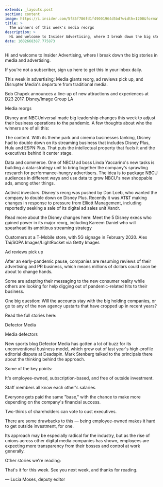 ```yaml
--- 
extends: _layouts.post 
section: content 
image: https://i.insider.com/5f85f786fd1f49001964d5bd?width=1200&format=jpeg 
title: > 
  The winners of this week's media reorgs 
description: > 
  Hi and welcome to Insider Advertising, where I break down the big stories in media and advertising.This week in advertising: Media giants reorg, ad reviews pick up, and Disrupter Media's departure from traditional media.Disney/Image Group LAMedia reorgsDisney and NBCUniversal made big leadership changes this week to adjust their business operations to the pandemic.With its theme park and cinema businesses tanking, Disney had to double down on its streaming business that includes Disney Plus, Hulu and ESPN Plus.Disney's reorg was pushed by Dan Loeb, who wanted the company to double down on Disney Plus. 
date: 1602668387.775873 
--- 
```

Hi and welcome to Insider Advertising, where I break down the big stories in media and advertising.

If you're not a subscriber, sign up here to get this in your inbox daily.

This week in advertising: Media giants reorg, ad reviews pick up, and Disrupter Media's departure from traditional media.

Bob Chapek announces a line-up of new attractions and experiences at D23 2017. Disney/Image Group LA

Media reorgs

Disney and NBCUniversal made big leadership changes this week to adjust their business operations to the pandemic. A few thoughts about who the winners are of all this:

The content. With its theme park and cinema businesses tanking, Disney had to double down on its streaming business that includes Disney Plus, Hulu and ESPN Plus. That puts the intellectual property that fuels it and the executives behind it center stage.

Data and commerce. One of NBCU ad boss Linda Yaccarino's new tasks is building a data-strategy unit to bring together the company's sprawling research for performance-hungry advertisers. The idea is to package NBCU audiences in different ways and use data to grow NBCU's new shoppable ads, among other things.

Activist investors. Disney's reorg was pushed by Dan Loeb, who wanted the company to double down on Disney Plus. Recently it was AT&T making changes in response to pressure from Elliott Management, including reportedly seeking a sale of its digital ad sales unit Xandr.

Read more about the Disney changes here: Meet the 5 Disney execs who gained power in its major reorg, including Kareem Daniel who will spearhead its ambitious streaming strategy

Customers at a T-Mobile store, with 5G signage in February 2020. Alex Tai/SOPA Images/LightRocket via Getty Images

Ad reviews pick up

After an early-pandemic pause, companies are resuming reviews of their advertising and PR business, which means millions of dollars could soon be about to change hands.

Some are adapting their messaging to the new consumer reality while others are looking for help digging out of pandemic-related hits to their business.

One big question: Will the accounts stay with the big holding companies, or go to any of the new agency upstarts that have cropped up in recent years?

Read the full stories here:

Defector Media

Media defectors

New sports blog Defector Media has gotten a lot of buzz for its unconventional business model, which grew out of last year's high-profile editorial dispute at Deadspin. Mark Stenberg talked to the principals there about the thinking behind the approach.

Some of the key points:

It's employee-owned, subscription-based, and free of outside investment.

Staff members all know each other's salaries.

Everyone gets paid the same "base," with the chance to make more depending on the company's financial success.

Two-thirds of shareholders can vote to oust executives.

There are some drawbacks to this — being employee-owned makes it hard to get outside investment, for one.

Its approach may be especially radical for the industry, but as the rise of unions across other digital media companies has shown, employees are expecting more transparency from their bosses and control at work generally.

Other stories we're reading:

That's it for this week. See you next week, and thanks for reading.

— Lucia Moses, deputy editor